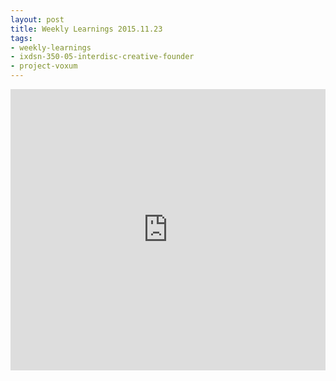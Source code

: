 ```yaml
---
layout: post
title: Weekly Learnings 2015.11.23
tags:
- weekly-learnings
- ixdsn-350-05-interdisc-creative-founder
- project-voxum
---
```


<iframe width="100%" height="450" scrolling="no" frameborder="no" src="https://w.soundcloud.com/player/?url=https%3A//api.soundcloud.com/tracks/234389729&amp;auto_play=false&amp;hide_related=false&amp;show_comments=true&amp;show_user=true&amp;show_reposts=false&amp;visual=true"></iframe>